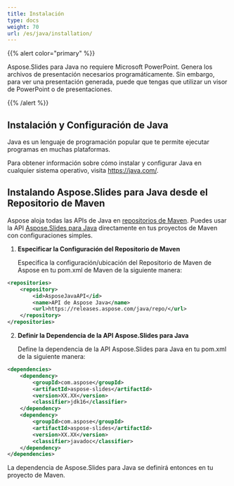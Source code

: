 ```yaml
---
title: Instalación
type: docs
weight: 70
url: /es/java/installation/
---
```


{{% alert color="primary" %}} 

Aspose.Slides para Java no requiere Microsoft PowerPoint. Genera los archivos de presentación necesarios programáticamente. Sin embargo, para ver una presentación generada, puede que tengas que utilizar un visor de PowerPoint o de presentaciones. 

{{% /alert %}} 

## **Instalación y Configuración de Java**
Java es un lenguaje de programación popular que te permite ejecutar programas en muchas plataformas. 

Para obtener información sobre cómo instalar y configurar Java en cualquier sistema operativo, visita https://java.com/.

## **Instalando Aspose.Slides para Java desde el Repositorio de Maven**
Aspose aloja todas las APIs de Java en [repositorios de Maven](https://releases.aspose.com/java/repo/com/aspose/). Puedes usar la API [Aspose.Slides para Java](https://releases.aspose.com/java/repo/com/aspose/aspose-slides/) directamente en tus proyectos de Maven con configuraciones simples.

1. **Especificar la Configuración del Repositorio de Maven**

   Especifica la configuración/ubicación del Repositorio de Maven de Aspose en tu pom.xml de Maven de la siguiente manera:

``` xml
<repositories>
    <repository>
        <id>AsposeJavaAPI</id>
        <name>API de Aspose Java</name>
        <url>https://releases.aspose.com/java/repo/</url>
    </repository>
</repositories>
```
2. **Definir la Dependencia de la API Aspose.Slides para Java**

   Define la dependencia de la API Aspose.Slides para Java en tu pom.xml de la siguiente manera:

``` xml
<dependencies>
    <dependency>
        <groupId>com.aspose</groupId>
        <artifactId>aspose-slides</artifactId>
        <version>XX.XX</version>
        <classifier>jdk16</classifier>
    </dependency>
    <dependency>
        <groupId>com.aspose</groupId>
        <artifactId>aspose-slides</artifactId>
        <version>XX.XX</version>
        <classifier>javadoc</classifier>
    </dependency>
</dependencies>
```

La dependencia de Aspose.Slides para Java se definirá entonces en tu proyecto de Maven.